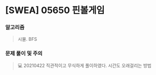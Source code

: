 # [SWEA] 05650 핀볼게임

### 알고리즘

> 시뮬. BFS

### 문제 풀이 및 주의

> 💻 20210422 직관적이고 무식하게 풀이하였다. 시간도 오래걸리는 방법


